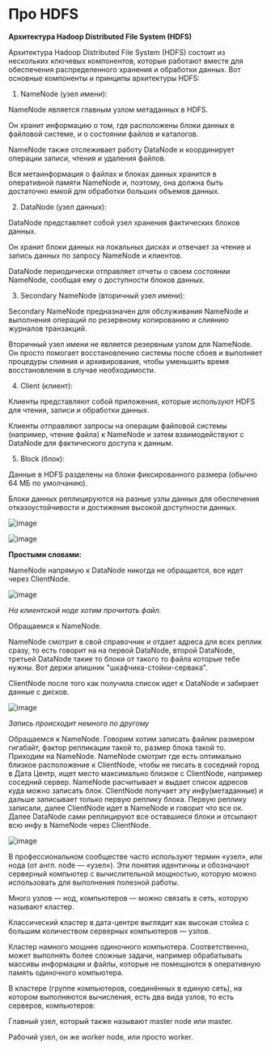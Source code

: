 # Про HDFS


**Архитектура Hadoop Distributed File System (HDFS)**

Архитектура Hadoop Distributed File System (HDFS) состоит из нескольких ключевых компонентов, которые работают вместе для обеспечения распределенного хранения и обработки данных. Вот основные компоненты и принципы архитектуры HDFS:

1. NameNode (узел имени):

NameNode является главным узлом метаданных в HDFS.

Он хранит информацию о том, где расположены блоки данных в файловой системе, и о состоянии файлов и каталогов.

NameNode также отслеживает работу DataNode и координирует операции записи, чтения и удаления файлов.

Вся метаинформация о файлах и блоках данных хранится в оперативной памяти NameNode и, поэтому, она должна быть достаточно емкой для обработки больших объемов данных.

2. DataNode (узел данных):

DataNode представляет собой узел хранения фактических блоков данных.

Он хранит блоки данных на локальных дисках и отвечает за чтение и запись данных по запросу NameNode и клиентов.

DataNode периодически отправляет отчеты о своем состоянии NameNode, сообщая ему о доступности блоков данных.

3. Secondary NameNode (вторичный узел имени):

Secondary NameNode предназначен для обслуживания NameNode и выполнения операций по резервному копированию и слиянию журналов транзакций.

Вторичный узел имени не является резервным узлом для NameNode. Он просто помогает восстановлению системы после сбоев и выполняет процедуры слияния и архивирования, чтобы уменьшить время восстановления в случае необходимости.

4. Client (клиент):
   
Клиенты представляют собой приложения, которые используют HDFS для чтения, записи и обработки данных.

Клиенты отправляют запросы на операции файловой системы (например, чтение файла) к NameNode и затем взаимодействуют с DataNode для фактического доступа к данным.

5. Block (блок):
   
Данные в HDFS разделены на блоки фиксированного размера (обычно 64 МБ по умолчанию).

Блоки данных реплицируются на разные узлы данных для обеспечения отказоустойчивости и достижения высокой доступности данных.

![image](https://github.com/user-attachments/assets/fbe87fd5-279f-4a2e-b8e8-cd7da6e61f89)

![image](https://github.com/user-attachments/assets/9c567b64-dea2-464f-98c2-483baf6019aa)

**Простыми словами:**

NameNode напрямую к DataNode никогда не обращается, все идет через ClientNode.

![image](https://github.com/user-attachments/assets/55531b6c-3d1a-4358-bd7d-98b36b4b1802)

*На клиентской ноде хотим прочитать файл.*

Обращаемся к NameNode. 

NameNode смотрит в свой справочник и отдает адреса для всех реплик сразу, то есть говорит на на первой DataNode, второй DataNode, третьей DataNode такие то блоки от такого то файла которые тебе нужны. Вот держи апишник "шкафчика-стойки-сервака".

ClientNode после того как получила список идет к DataNode и забирает данные с дисков.

![image](https://github.com/user-attachments/assets/62ad90fb-391b-4a44-b0b5-f88db2233f55)

*Запись происходит немного по другому*

Обращаемся к NameNode. Говорим хотим записать файлик размером гигабайт, фактор репликации такой то, размер блока такой то. Приходим на NameNode. NameNode смотрит где есть оптимально близкое расположение к ClientNode, чтобы не писать в соседний город в Дата Центр, ищет место максимально близкое с ClientNode, например соседний сервер. NameNode расчитывает и выдает список адресов куда можно записать блок. ClientNode получает эту инфу(метаданные) и дальше записывает только первую реплику блока. Первую реплику записали, далее ClientNode идет в NameNode и говорит что все ок. Далее DataNode сами реплицируют все оставшиеся блоки и отсылают всю инфу в NameNode через ClientNode.

![image](https://github.com/user-attachments/assets/5d554057-59b3-4cc0-8f6a-2a2eaaa8376a)

В профессиональном сообществе часто используют термин «узел», или нода (от англ. node — «узел»). Эти понятия идентичны и обозначают серверный компьютер с вычислительной мощностью, которую можно использовать для выполнения полезной работы.

Много узлов — нод, компьютеров — можно связать в сеть, которую называют кластер.

Классический кластер в дата-центре выглядит как высокая стойка с большим количеством серверных компьютеров — узлов.

Кластер намного мощнее одиночного компьютера. Соответственно, может выполнять более сложные задачи, например обрабатывать массивы информации и файлы, которые не помещаются в оперативную память одиночного компьютера.

В кластере (группе компьютеров, соединённых в единую сеть), на котором выполняются вычисления, есть два вида узлов, то есть серверов, компьютеров:

Главный узел, который также называют master node или master.

Рабочий узел, он же worker node, или просто worker.
